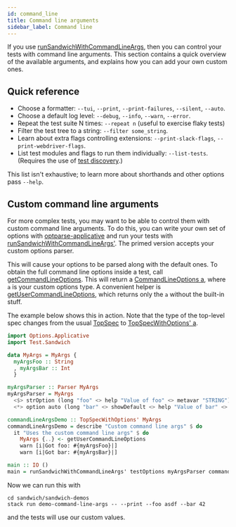 ```yaml
---
id: command_line
title: Command line arguments
sidebar_label: Command line
---
```



If you use [runSandwichWithCommandLineArgs](http://hackage.haskell.org/package/sandwich/docs/Test-Sandwich.html#v:runSandwichWithCommandLineArgs), then you can control your tests with command line arguments. This section contains a quick overview of the available arguments, and explains how you can add your own custom ones.

## Quick reference

* Choose a formatter: `--tui`, `--print`, `--print-failures`, `--silent`, `--auto`.
* Choose a default log level: `--debug`, `--info`, `--warn`, `--error`.
* Repeat the test suite N times: `--repeat n` (useful to exercise flaky tests)
* Filter the test tree to a string: `--filter some_string`.
* Learn about extra flags controlling extensions: `--print-slack-flags`, `--print-webdriver-flags`.
* List test modules and flags to run them individually: `--list-tests`. (Requires the use of [test discovery](discovery).)

This list isn't exhaustive; to learn more about shorthands and other options pass `--help`.

## Custom command line arguments

For more complex tests, you may want to be able to control them with custom command line arguments. To do this, you can write your own set of options with [optparse-applicative](https://hackage.haskell.org/package/optparse-applicative) and run your tests with [runSandwichWithCommandLineArgs'](http://hackage.haskell.org/package/sandwich/docs/Test-Sandwich.html#v:runSandwichWithCommandLineArgs-39-). The primed version accepts your custom options parser.

This will cause your options to be parsed along with the default ones. To obtain the full command line options inside a test, call [getCommandLineOptions](http://hackage.haskell.org/package/sandwich/docs/Test-Sandwich-Contexts.html#v:getCommandLineOptions). This will return a [CommandLineOptions a](http://hackage.haskell.org/package/sandwich/docs/Test-Sandwich-Misc.html#t:CommandLineOptions), where `a` is your custom options type. A convenient helper is [getUserCommandLineOptions](http://hackage.haskell.org/package/sandwich/docs/Test-Sandwich-Contexts.html#v:getCommandLineOptions), which returns only the `a` without the built-in stuff.

The example below shows this in action. Note that the type of the top-level spec changes from the usual [TopSpec](http://hackage.haskell.org/package/sandwich/docs/Test-Sandwich-Misc.html#t:TopSpec) to [TopSpecWithOptions' a](http://hackage.haskell.org/package/sandwich/docs/Test-Sandwich-Misc.html#t:TopSpecWithOptions-39-).

```haskell title="https://github.com/codedownio/sandwich/blob/master/demo-command-line-args/app/Main.hs"
import Options.Applicative
import Test.Sandwich

data MyArgs = MyArgs {
  myArgsFoo :: String
  , myArgsBar :: Int
  }

myArgsParser :: Parser MyArgs
myArgsParser = MyArgs
  <$> strOption (long "foo" <> help "Value of foo" <> metavar "STRING")
  <*> option auto (long "bar" <> showDefault <> help "Value of bar" <> value 1 <> metavar "INT")

commandLineArgsDemo :: TopSpecWithOptions' MyArgs
commandLineArgsDemo = describe "Custom command line args" $ do
  it "Uses the custom command line args" $ do
    MyArgs {..} <- getUserCommandLineOptions
    warn [i|Got foo: #{myArgsFoo}|]
    warn [i|Got bar: #{myArgsBar}|]

main :: IO ()
main = runSandwichWithCommandLineArgs' testOptions myArgsParser commandLineArgsDemo
```

Now we can run this with

```
cd sandwich/sandwich-demos
stack run demo-command-line-args -- --print --foo asdf --bar 42
```

and the tests will use our custom values.
